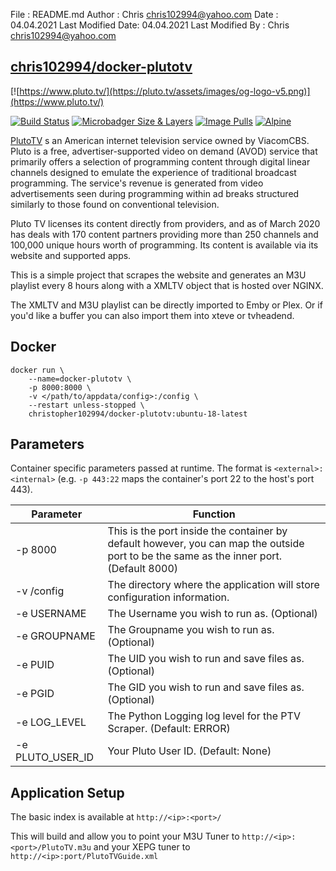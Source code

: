  File              : README.md
 Author            : Chris <chris102994@yahoo.com>
 Date              : 04.04.2021
 Last Modified Date: 04.04.2021
 Last Modified By  : Chris <chris102994@yahoo.com>
## [chris102994/docker-plutotv](https://github.com/chris102994/docker-plutotv)

[![https://www.pluto.tv/](https://pluto.tv/assets/images/og-logo-v5.png)](https://www.pluto.tv/)

[![Build Status](https://travis-ci.com/chris102994/docker-plutotv.svg?branch=master)](https://travis-ci.com/chris102994/docker-plutotv)
[![Microbadger Size & Layers](https://images.microbadger.com/badges/image/christopher102994/docker-plutotv.svg)](https://microbadger.com/images/christopher102994/docker-plutotv)
[![Image Pulls](https://img.shields.io/docker/pulls/christopher102994/docker-plutotv)](https://hub.docker.com/repository/docker/christopher102994/docker-plutotv)
[![Alpine](https://images.microbadger.com/badges/version/christopher102994/docker-plutotv:ubuntu-18-latest.svg)](https://microbadger.com/images/christopher102994/docker-plutotv:ubuntu-18-latest)


[PlutoTV](https://www.PlutoTV.com/) s an American internet television service owned by ViacomCBS. Pluto is a free, advertiser-supported video on demand (AVOD) service that primarily offers a selection of programming content through digital linear channels designed to emulate the experience of traditional broadcast programming. The service's revenue is generated from video advertisements seen during programming within ad breaks structured similarly to those found on conventional television.

Pluto TV licenses its content directly from providers, and as of March 2020 has deals with 170 content partners providing more than 250 channels and 100,000 unique hours worth of programming. Its content is available via its website and supported apps.

This is a simple project that scrapes the website and generates an M3U playlist every 8 hours along with a XMLTV object that is hosted over NGINX.

The XMLTV and M3U playlist can be directly imported to Emby or Plex. Or if you'd like a buffer you can also import them into xteve or tvheadend. 


## Docker
```
docker run \
	--name=docker-plutotv \
	-p 8000:8000 \
	-v </path/to/appdata/config>:/config \
	--restart unless-stopped \
	christopher102994/docker-plutotv:ubuntu-18-latest
```

## Parameters
Container specific parameters passed at runtime. The format is `<external>:<internal>` (e.g. `-p 443:22` maps the container's port 22 to the host's port 443).

| Parameter | Function |
| -------- | -------- |
| -p 8000 | This is the port inside the container by default however, you can map the outside port to be the same as the inner port. (Default 8000)  |
| -v /config | The directory where the application will store configuration information. |
| -e USERNAME | The Username you wish to run as. (Optional) |
| -e GROUPNAME | The Groupname you wish to run as. (Optional) |
| -e PUID | The UID you wish to run and save files as. (Optional) |
| -e PGID | The GID you wish to run and save files as. (Optional) |
| -e LOG_LEVEL | The Python Logging log level for the PTV Scraper. (Default: ERROR) |
| -e PLUTO_USER_ID | Your Pluto User ID. (Default: None) |
## Application Setup

The basic index is available at `http://<ip>:<port>/`

This will build and allow you to point your M3U Tuner to `http://<ip>:<port>/PlutoTV.m3u`
and your XEPG tuner to `http://<ip>:port/PlutoTVGuide.xml`
